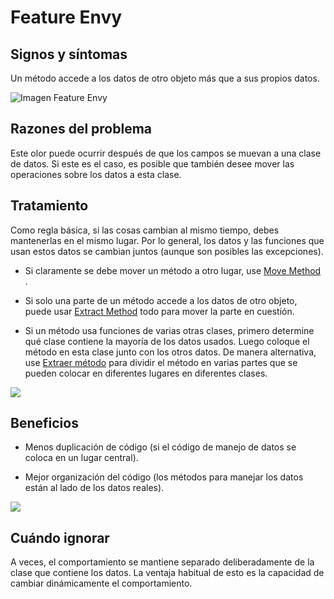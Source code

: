 # Feature Envy

## Signos y síntomas
Un método accede a los datos de otro objeto más que a sus propios datos.

![Imagen Feature Envy](https://refactoring.guru/images/refactoring/content/smells/feature-envy-01.png)

## Razones del problema

Este olor puede ocurrir después de que los campos se muevan a una clase de datos. Si este es el caso, es posible que también desee mover las operaciones sobre los datos a esta clase.

## Tratamiento
Como regla básica, si las cosas cambian al mismo tiempo, debes mantenerlas en el mismo lugar. Por lo general, los datos y las funciones que usan estos datos se cambian juntos (aunque son posibles las excepciones).

- Si claramente se debe mover un método a otro lugar, use [Move Method](https://github.com/IES-Rafael-Alberti/EDES-P4.3.1-Refactoring/tree/main/RefactoringPattern/MoveMethod.md) .

- Si solo una parte de un método accede a los datos de otro objeto, puede usar [Extract Method](https://github.com/IES-Rafael-Alberti/EDES-P4.3.1-Refactoring/blob/main/RefactoringPattern/ExtractMethod.md) todo para mover la parte en cuestión.

- Si un método usa funciones de varias otras clases, primero determine qué clase contiene la mayoría de los datos usados. 
Luego coloque el método en esta clase junto con los otros datos. De manera alternativa, use [Extraer método](https://github.com/IES-Rafael-Alberti/EDES-P4.3.1-Refactoring/blob/main/RefactoringPattern/ExtractMethod.md)
para dividir el método en varias partes que se pueden colocar en diferentes lugares en diferentes clases.

![](https://refactoring.guru/images/refactoring/content/smells/feature-envy-02.png)

## Beneficios
- Menos duplicación de código (si el código de manejo de datos se coloca en un lugar central).

- Mejor organización del código (los métodos para manejar los datos están al lado de los datos reales).

![](https://refactoring.guru/images/refactoring/content/smells/feature-envy-03.png)

## Cuándo ignorar
A veces, el comportamiento se mantiene separado deliberadamente de la clase que contiene los datos. La ventaja habitual de esto es la capacidad de cambiar dinámicamente el comportamiento.
